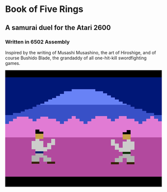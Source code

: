 # Book of Five Rings
## A samurai duel for the Atari 2600
### Written in 6502 Assembly
Inspired by the writing of Musashi Musashino, the art of Hiroshige, and of course Bushido Blade, the grandaddy of all one-hit-kill swordfighting games.

[![Play Book of Five Rings in your browser](Screenshot.png)](https://javatari.org?ROM=https://github.com/dmanning23/MountFuji2600/blob/main/BookOfFiveRings.bin)

